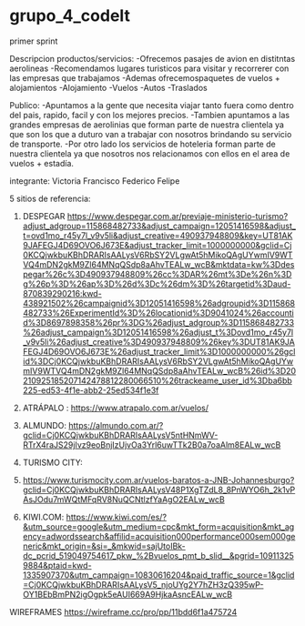 # grupo_4_codeIt
primer sprint 

Descripcion productos/servicios:
-Ofrecemos pasajes de avion en distitntas aerolineas
-Recomendamos lugares turisticos para visitar y recorrerer con las empresas que trabajamos 
-Ademas ofrecemospaquetes de vuelos + alojamientos 
-Alojamiento 
-Vuelos
-Autos
-Traslados

Publico:
-Apuntamos a la gente que necesita viajar tanto fuera como dentro del pais, rapido, facil y con los mejores precios. 
-Tambien apuntamos a las grandes empresas de aerolinias que forman parte de nuestra clientela ya que son los que a duturo van a trabajar con nosotros brindando su servicio de transporte. 
-Por otro lado los servicios de hoteleria forman parte de nuestra clientela ya que nosotros nos relacionamos con ellos en el area de vuelos + estadía. 

integrante:
Victoria 
Francisco 
Federico 
Felipe

5 sitios de referencia:
1) DESPEGAR https://www.despegar.com.ar/previaje-ministerio-turismo?adjust_adgroup=115868482733&adjust_campaign=12051416598&adjust_t=ovd1mo_r45y7l_v9v5li&adjust_creative=490937948809&key=UT81AK9JAFEGJ4D69OVO6J673E&adjust_tracker_limit=1000000000&gclid=Cj0KCQjwkbuKBhDRARIsAALysV6RbSY2VLgwAt5hMikoQAgUYwmIV9WTVQ4mDN2gkM9Zl64MNqQSdp8aAhvTEALw_wcB&mktdata=kw%3Ddespegar%26c%3D490937948809%26cc%3DAR%26mt%3De%26n%3Dg%26p%3D%26ap%3D%26d%3Dc%26dm%3D%26targetid%3Daud-870839290216:kwd-438921502%26campaignid%3D12051416598%26adgroupid%3D115868482733%26ExperimentId%3D%26locationid%3D9041024%26accountid%3D8697898358%26pr%3DG%26adjust_adgroup%3D115868482733%26adjust_campaign%3D12051416598%26adjust_t%3Dovd1mo_r45y7l_v9v5li%26adjust_creative%3D490937948809%26key%3DUT81AK9JAFEGJ4D69OVO6J673E%26adjust_tracker_limit%3D1000000000%26gclid%3DCj0KCQjwkbuKBhDRARIsAALysV6RbSY2VLgwAt5hMikoQAgUYwmIV9WTVQ4mDN2gkM9Zl64MNqQSdp8aAhvTEALw_wcB%26id%3D20210925185207142478812280066510%26trackeame_user_id%3Dba6bb225-ed53-4f1e-abb2-25ed534f1e3f

2) ATRÁPALO :
https://www.atrapalo.com.ar/vuelos/ 

3) ALMUNDO: 
https://almundo.com.ar/?gclid=Cj0KCQjwkbuKBhDRARIsAALysV5ntHNmWV-RTrX4raJS29jIvz9eoBnjIzUjvOa3Yrl6uwTTk2B0a7oaAlm8EALw_wcB

4) TURISMO CITY:
5) https://www.turismocity.com.ar/vuelos-baratos-a-JNB-Johannesburgo?gclid=Cj0KCQjwkbuKBhDRARIsAALysV48P1XgTZdL8_8PnWYO6h_2k1vPAsJOdu7mWQtMFqRV8NuQCNtlzfYaAgO2EALw_wcB


5) KIWI.COM: 
  https://www.kiwi.com/es/?&utm_source=google&utm_medium=cpc&mkt_form=acquisition&mkt_agency=adwordssearch&affilid=acquisition000performance000sem000generic&mkt_origin=&si=_&mkwid=sajUtoIBk-dc_pcrid_519049754617_pkw_%2Bvuelos_pmt_b_slid__&pgrid=109113259884&ptaid=kwd-1335907370&utm_campaign=10830616204&paid_traffic_source=1&gclid=Cj0KCQjwkbuKBhDRARIsAALysV5_njoUYg2Y7hZH3zQ395wP-OY1BEbBmPN2igOgpk5eAUI669A9HjkaAsncEALw_wcB


WIREFRAMES
https://wireframe.cc/pro/pp/11bdd6f1a475724








